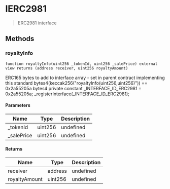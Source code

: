 # IERC2981



> ERC2981 interface





## Methods

### royaltyInfo

```solidity
function royaltyInfo(uint256 _tokenId, uint256 _salePrice) external view returns (address receiver, uint256 royaltyAmount)
```

ERC165 bytes to add to interface array - set in parent contract implementing this standard bytes4(keccak256(&quot;royaltyInfo(uint256,uint256)&quot;)) == 0x2a55205a bytes4 private constant _INTERFACE_ID_ERC2981 = 0x2a55205a; _registerInterface(_INTERFACE_ID_ERC2981);



#### Parameters

| Name | Type | Description |
|---|---|---|
| _tokenId | uint256 | undefined |
| _salePrice | uint256 | undefined |

#### Returns

| Name | Type | Description |
|---|---|---|
| receiver | address | undefined |
| royaltyAmount | uint256 | undefined |




